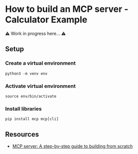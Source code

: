 # How to build an MCP server - Calculator Example

⚠️ Work in progress here... ⚠️

## Setup

### Create a virtual environment

`python3 -m venv env`

### Activate virtual environment

`source env/bin/activate`

### Install libraries

`pip install mcp mcp[cli]`

## Resources

- [MCP server: A step-by-step guide to building from scratch](https://composio.dev/blog/mcp-server-step-by-step-guide-to-building-from-scrtch/)